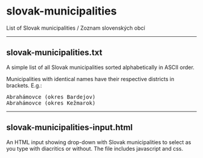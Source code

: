 # slovak-municipalities
List of Slovak municipalities / Zoznam slovenských obcí


<hr>
<h2>slovak-municipalities.txt</h2>

A simple list of all Slovak municipalities sorted alphabetically in ASCII order. 

Municipalities with identical names have their respective districts in brackets. E.g.:
<pre>Abrahámovce (okres Bardejov)
Abrahámovce (okres Kežmarok)</pre>


<hr>
<h2>slovak-municipalities-input.html</h2>

An HTML input showing drop-down with Slovak municipalities to select as you type with diacritics or without.
The file includes javascript and css.
